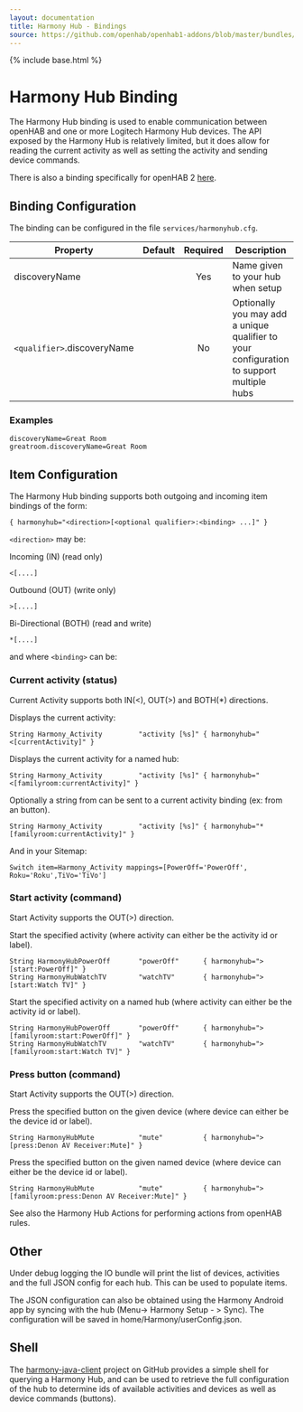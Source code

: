 ```yaml
---
layout: documentation
title: Harmony Hub - Bindings
source: https://github.com/openhab/openhab1-addons/blob/master/bundles/binding/org.openhab.binding.harmonyhub/README.md
---
```


<!-- Attention authors: Do not edit directly. Please add your changes to the appropriate source repository -->

{% include base.html %}

# Harmony Hub Binding

The Harmony Hub binding is used to enable communication between openHAB and one or more Logitech Harmony Hub devices. The API exposed by the Harmony Hub is relatively limited, but it does allow for reading the current activity as well as setting the activity and sending device commands.

There is also a binding specifically for openHAB 2 [here](http://docs.openhab.org/addons/bindings/harmonyhub/readme.html).

## Binding Configuration

The binding can be configured in the file `services/harmonyhub.cfg`.

| Property | Default | Required | Description |
|----------|---------|:--------:|-------------|
| discoveryName |    |   Yes    | Name given to your hub when setup |
| `<qualifier>`.discoveryName | | No | Optionally you may add a unique qualifier to your configuration to support multiple hubs |

### Examples

```
discoveryName=Great Room
greatroom.discoveryName=Great Room
```

## Item Configuration

The Harmony Hub binding supports both outgoing and incoming item bindings of the form:

```
{ harmonyhub="<direction>[<optional qualifier>:<binding> ...]" }
```

`<direction>` may be:

Incoming (IN) (read only)

```
<[....]
```

Outbound (OUT) (write only)

```
>[....]
```

Bi-Directional (BOTH) (read and write)

```
*[....]
```

and where `<binding>` can be:

### Current activity (status)

Current Activity supports both IN(<), OUT(>) and BOTH(*) directions.

Displays the current activity:

```
String Harmony_Activity         "activity [%s]" { harmonyhub="<[currentActivity]" }
```

Displays the current activity for a named hub:

```
String Harmony_Activity         "activity [%s]" { harmonyhub="<[familyroom:currentActivity]" }
```

Optionally a string from can be sent to a current activity binding (ex: from an button).

```
String Harmony_Activity         "activity [%s]" { harmonyhub="*[familyroom:currentActivity]" }
```

And in your Sitemap:

```
Switch item=Harmony_Activity mappings=[PowerOff='PowerOff', Roku='Roku',TiVo='TiVo']
```

### Start activity (command)

Start Activity supports the OUT(>) direction.

Start the specified activity (where activity can either be the activity id or label).

```
String HarmonyHubPowerOff       "powerOff"      { harmonyhub=">[start:PowerOff]" }
String HarmonyHubWatchTV        "watchTV"       { harmonyhub=">[start:Watch TV]" }
```

Start the specified activity on a named hub (where activity can either be the activity id or label).

```
String HarmonyHubPowerOff       "powerOff"      { harmonyhub=">[familyroom:start:PowerOff]" }
String HarmonyHubWatchTV        "watchTV"       { harmonyhub=">[familyroom:start:Watch TV]" }
```

### Press button (command)

Start Activity supports the OUT(>) direction.

Press the specified button on the given device (where device can either be the device id or label).

```
String HarmonyHubMute           "mute"          { harmonyhub=">[press:Denon AV Receiver:Mute]" }
```

Press the specified button on the given named device (where device can either be the device id or label).

```
String HarmonyHubMute           "mute"          { harmonyhub=">[familyroom:press:Denon AV Receiver:Mute]" }
```

See also the Harmony Hub Actions for performing actions from openHAB rules.

## Other

Under debug logging the IO bundle will print the list of devices, activities and the full JSON config for each hub.  This can be used to populate items.

The JSON configuration can also be obtained using the Harmony Android app by syncing with the hub (Menu-> Harmony Setup - > Sync).  The configuration will be saved in  home/Harmony/userConfig.json. 
 
## Shell

The [harmony-java-client](https://github.com/tuck182/harmony-java-client) project on GitHub provides a simple shell for querying a Harmony Hub, and can be used to retrieve the full configuration of the hub to determine ids of available activities and devices as well as device commands (buttons).
